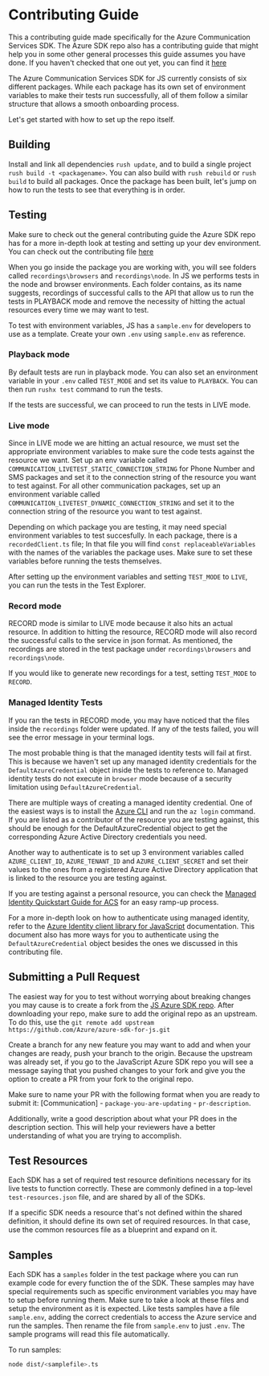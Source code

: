 # Contributing Guide

This a contributing guide made specifically for the Azure Communication Services SDK. The Azure SDK repo also has a contributing guide that might help you in some other general processes this guide assumes you have done. If you haven't checked that one out yet, you can find it [here](https://github.com/Azure/azure-sdk-for-js/blob/main/CONTRIBUTING.md)

The Azure Communication Services SDK for JS currently consists of six different packages. While each package has its own set of environment variables to make their tests run successfully, all of them follow a similar structure that allows a smooth onboarding process.

Let's get started with how to set up the repo itself.

## Building

Install and link all dependencies `rush update`, and to build a single project `rush build -t <packagename>`.
You can also build with `rush rebuild` or `rush build` to build all packages.
Once the package has been built, let's jump on how to run the tests to see that everything is in order.

## Testing

Make sure to check out the general contributing guide the Azure SDK repo has for a more in-depth look at testing and setting up your dev environment. You can check out the contributing file [here](https://github.com/Azure/azure-sdk-for-js/blob/main/CONTRIBUTING.md)

When you go inside the package you are working with, you will see folders called `recordings\browsers` and `recordings\node`. In JS we performs tests in the node and browser environments. Each folder contains, as its name suggests, recordings of successful calls to the API that allow us to run the tests in PLAYBACK mode and remove the necessity of hitting the actual resources every time we may want to test.

To test with environment variables, JS has a `sample.env` for developers to use as a template. Create your own `.env` using `sample.env` as reference.

### Playback mode

By default tests are run in playback mode. You can also set an environment variable in your `.env` called `TEST_MODE` and set its value to `PLAYBACK`. You can then run `rushx test` command to run the tests.

If the tests are successful, we can proceed to run the tests in LIVE mode.

### Live mode

Since in LIVE mode we are hitting an actual resource, we must set the appropriate environment variables to make sure the code tests against the resource we want. Set up an env variable called `COMMUNICATION_LIVETEST_STATIC_CONNECTION_STRING` for Phone Number and SMS packages and set it to the connection string of the resource you want to test against. For all other communication packages, set up an environment variable called `COMMUNICATION_LIVETEST_DYNAMIC_CONNECTION_STRING` and set it to the connection string of the resource you want to test against.

Depending on which package you are testing, it may need special environment variables to test succesfully. In each package, there is a `recordedClient.ts` file; In that file you will find `const replaceableVariables` with the names of the variables the package uses. Make sure to set these variables before running the tests themselves.

After setting up the environment variables and setting `TEST_MODE` to `LIVE`, you can run the tests in the Test Explorer.

### Record mode

RECORD mode is similar to LIVE mode because it also hits an actual resource. In addition to hitting the resource, RECORD mode will also record the successful calls to the service in json format. As mentioned, the recordings are stored in the test package under `recordings\browsers` and `recordings\node`.

If you would like to generate new recordings for a test, setting `TEST_MODE` to `RECORD`.

### Managed Identity Tests

If you ran the tests in RECORD mode, you may have noticed that the files inside the `recordings` folder were updated. If any of the tests failed, you will see the error message in your terminal logs.

The most probable thing is that the managed identity tests will fail at first. This is because we haven't set up any managed identity credentials for the `DefaultAzureCredential` object inside the tests to reference to. Managed identity tests do not execute in `browser` mode because of a security limitation using `DefaultAzureCredential`.

There are multiple ways of creating a managed identity credential. One of the easiest ways is to install the [Azure CLI](https://docs.microsoft.com/cli/azure/install-azure-cli) and run the `az login` command. If you are listed as a contributor of the resource you are testing against, this should be enough for the DefaultAzureCredential object to get the corresponding Azure Active Directory credentials you need.

Another way to authenticate is to set up 3 environment variables called `AZURE_CLIENT_ID`, `AZURE_TENANT_ID` and `AZURE_CLIENT_SECRET` and set their values to the ones from a registered Azure Active Directory application that is linked to the resource you are testing against.

If you are testing against a personal resource, you can check the [Managed Identity Quickstart Guide for ACS](https://docs.microsoft.com/azure/communication-services/quickstarts/managed-identity-from-cli) for an easy ramp-up process.

For a more in-depth look on how to authenticate using managed identity, refer to the [Azure Identity client library for JavaScript](https://docs.microsoft.com/javascript/api/overview/azure/identity-readme?view=azure-node-latest) documentation. This document also has more ways for you to authenticate using the `DefaultAzureCredential` object besides the ones we discussed in this contributing file.

## Submitting a Pull Request

The easiest way for you to test without worrying about breaking changes you may cause is to create a fork from the [JS Azure SDK repo](https://github.com/Azure/azure-sdk-for-js). After downloading your repo, make sure to add the original repo as an upstream. To do this, use the `git remote add upstream https://github.com/Azure/azure-sdk-for-js.git`

Create a branch for any new feature you may want to add and when your changes are ready, push your branch to the origin. Because the upstream was already set, if you go to the JavaScript Azure SDK repo you will see a message saying that you pushed changes to your fork and give you the option to create a PR from your fork to the original repo.

Make sure to name your PR with the following format when you are ready to submit it: [Communication] - `package-you-are-updating` - `pr-description`.

Additionally, write a good description about what your PR does in the description section. This will help your reviewers have a better understanding of what you are trying to accomplish.

## Test Resources

Each SDK has a set of required test resource definitions necessary for its live tests to function correctly. These are commonly defined in a top-level `test-resources.json` file, and are shared by all of the SDKs.

If a specific SDK needs a resource that's not defined within the shared definition, it should define its own set of required resources. In that case, use the common resources file as a blueprint and expand on it.

## Samples

Each SDK has a `samples` folder in the test package where you can run example code for every function the of the SDK. These samples may have special requirements such as specific environment variables you may have to setup before running them. Make sure to take a look at these files and setup the environment as it is expected.
Like tests samples have a file `sample.env`, adding the correct credentials to access the Azure service and run the samples. Then rename the file from `sample.env` to just `.env`. The sample programs will read this file automatically.

To run samples:

```bash
node dist/<samplefile>.ts
```
